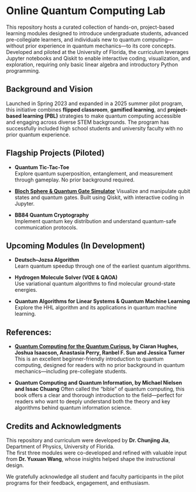 # Online Quantum Computing Lab
This repository hosts a curated collection of hands-on, project-based learning modules designed to introduce undergraduate students, advanced pre-collegiate learners, and individuals new to quantum computing—without prior experience in quantum mechanics—to its core concepts. Developed and piloted at the University of Florida, the curriculum leverages Jupyter notebooks and Qiskit to enable interactive coding, visualization, and exploration, requiring only basic linear algebra and introductory Python programming.

## Background and Vision

Launched in Spring 2023 and expanded in a 2025 summer pilot program, this initiative combines **flipped classroom**, **gamified learning**, and **project-based learning (PBL)** strategies to make quantum computing accessible and engaging across diverse STEM backgrounds. The program has successfully included high school students and university faculty with no prior quantum experience.

## Flagship Projects (Piloted)

- **Quantum Tic-Tac-Toe**  
  Explore quantum superposition, entanglement, and measurement through gameplay. No prior background required.

- [**Bloch Sphere & Quantum Gate Simulator**](QuantumGateVisualization.ipynb) 
  Visualize and manipulate qubit states and quantum gates. Built using Qiskit, with interactive coding in Jupyter.

- **BB84 Quantum Cryptography**  
  Implement quantum key distribution and understand quantum-safe communication protocols.

## Upcoming Modules (In Development)

- **Deutsch–Jozsa Algorithm**  
  Learn quantum speedup through one of the earliest quantum algorithms.

- **Hydrogen Molecule Solver (VQE & QAOA)**  
  Use variational quantum algorithms to find molecular ground-state energies.

- **Quantum Algorithms for Linear Systems & Quantum Machine Learning**  
  Explore the HHL algorithm and its applications in quantum machine learning.

## References:

- **[Quantum Computing for the Quantum Curious](https://link.springer.com/book/10.1007/978-3-030-61601-4?source=shoppingads&locale=en-us&gad_source=1&gad_campaignid=21715590852&gbraid=0AAAAABhG7hV4BpFsOJ4JiSCbEn2XhEzrM&gclid=Cj0KCQjwvajDBhCNARIsAEE29Wqk9qTQr3Eydx36pgxlK98n31PO6gTUcvU6TdCJRvgyAnt-Wu4RRfsaAhPTEALw_wcB), by Ciaran Hughes, Joshua Isaacson, Anastasia Perry, Ranbel F. Sun and Jessica Turner**
  This is an excellent beginner-friendly introduction to quantum computing, designed for readers with no prior background in quantum mechanics—including pre-collegiate students.
  
- **Quantum Computing and Quantum Information, by Michael Nielsen and Issac Chuang**
  Often called the “bible” of quantum computing, this book offers a clear and thorough introduction to the field—perfect for readers who want to deeply understand both the theory and key algorithms behind quantum information science. 
  
## Credits and Acknowledgments

This repository and curriculum were developed by **Dr. Chunjing Jia**, Department of Physics, University of Florida.  
The first three modules were co-developed and refined with valuable input from **Dr. Yuxuan Wang**, whose insights helped shape the instructional design.

We gratefully acknowledge all student and faculty participants in the pilot programs for their feedback, engagement, and enthusiasm.
